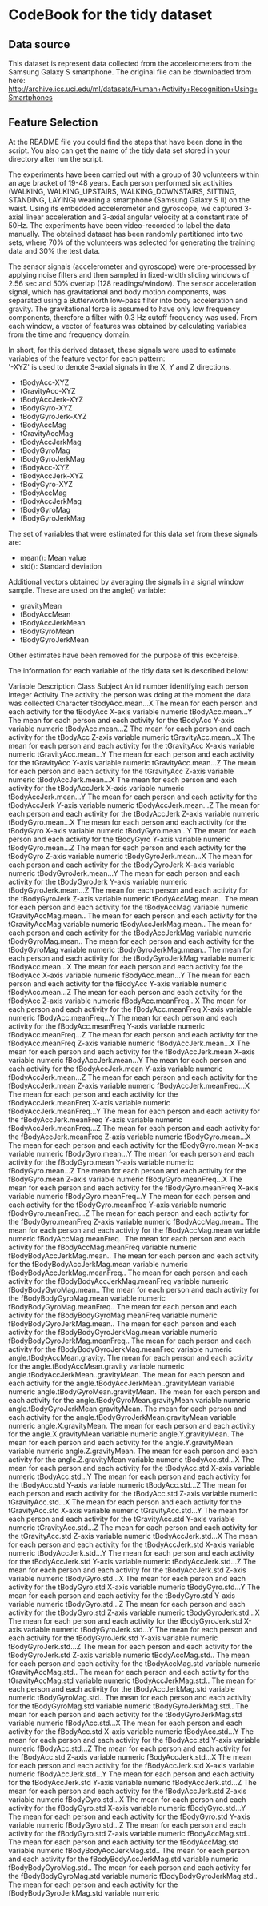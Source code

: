 CodeBook for the tidy dataset
=============================

Data source
-----------
This dataset is represent data collected from the accelerometers from the Samsung Galaxy S smartphone. The original file can be downloaded from here: http://archive.ics.uci.edu/ml/datasets/Human+Activity+Recognition+Using+Smartphones

Feature Selection 
-----------------
At the README file you could find the steps that have been done in the script. You also can get the name of the tidy data set stored in your directory after run the script.

The experiments have been carried out with a group of 30 volunteers within an age bracket of 19-48 years. Each person performed six activities (WALKING, WALKING_UPSTAIRS, WALKING_DOWNSTAIRS, SITTING, STANDING, LAYING) wearing a smartphone (Samsung Galaxy S II) on the waist. Using its embedded accelerometer and gyroscope, we captured 3-axial linear acceleration and 3-axial angular velocity at a constant rate of 50Hz. The experiments have been video-recorded to label the data manually. The obtained dataset has been randomly partitioned into two sets, where 70% of the volunteers was selected for generating the training data and 30% the test data. 

The sensor signals (accelerometer and gyroscope) were pre-processed by applying noise filters and then sampled in fixed-width sliding windows of 2.56 sec and 50% overlap (128 readings/window). The sensor acceleration signal, which has gravitational and body motion components, was separated using a Butterworth low-pass filter into body acceleration and gravity. The gravitational force is assumed to have only low frequency components, therefore a filter with 0.3 Hz cutoff frequency was used. From each window, a vector of features was obtained by calculating variables from the time and frequency domain. 

In short, for this derived dataset, these signals were used to estimate variables of the feature vector for each pattern:  
'-XYZ' is used to denote 3-axial signals in the X, Y and Z directions.

* tBodyAcc-XYZ
* tGravityAcc-XYZ
* tBodyAccJerk-XYZ
* tBodyGyro-XYZ
* tBodyGyroJerk-XYZ
* tBodyAccMag
* tGravityAccMag
* tBodyAccJerkMag
* tBodyGyroMag
* tBodyGyroJerkMag
* fBodyAcc-XYZ
* fBodyAccJerk-XYZ
* fBodyGyro-XYZ
* fBodyAccMag
* fBodyAccJerkMag
* fBodyGyroMag
* fBodyGyroJerkMag

The set of variables that were estimated for this data set from these signals are: 

* mean(): Mean value
* std(): Standard deviation

Additional vectors obtained by averaging the signals in a signal window sample. These are used on the angle() variable:

* gravityMean
* tBodyAccMean
* tBodyAccJerkMean
* tBodyGyroMean
* tBodyGyroJerkMean

Other estimates have been removed for the purpose of this excercise.


The information for each variable of the tidy data set is described below:

Variable	Description	Class
Subject	An id number identifying each person	Integer
Activity	The activity the person was doing at the moment the data was collected	Character
tBodyAcc.mean...X	The mean for each person and each activity for the tBodyAcc X-axis variable	numeric
tBodyAcc.mean...Y	The mean for each person and each activity for the tBodyAcc Y-axis variable	numeric
tBodyAcc.mean...Z	The mean for each person and each activity for the tBodyAcc Z-axis variable	numeric
tGravityAcc.mean...X	The mean for each person and each activity for the tGravityAcc X-axis variable	numeric
tGravityAcc.mean...Y	The mean for each person and each activity for the tGravityAcc Y-axis variable	numeric
tGravityAcc.mean...Z	The mean for each person and each activity for the tGravityAcc Z-axis variable	numeric
tBodyAccJerk.mean...X	The mean for each person and each activity for the tBodyAccJerk X-axis variable	numeric
tBodyAccJerk.mean...Y	The mean for each person and each activity for the tBodyAccJerk Y-axis variable	numeric
tBodyAccJerk.mean...Z	The mean for each person and each activity for the tBodyAccJerk Z-axis variable	numeric
tBodyGyro.mean...X	The mean for each person and each activity for the tBodyGyro X-axis variable	numeric
tBodyGyro.mean...Y	The mean for each person and each activity for the tBodyGyro Y-axis variable	numeric
tBodyGyro.mean...Z	The mean for each person and each activity for the tBodyGyro Z-axis variable	numeric
tBodyGyroJerk.mean...X	The mean for each person and each activity for the tBodyGyroJerk X-axis variable	numeric
tBodyGyroJerk.mean...Y	The mean for each person and each activity for the tBodyGyroJerk Y-axis variable	numeric
tBodyGyroJerk.mean...Z	The mean for each person and each activity for the tBodyGyroJerk Z-axis variable	numeric
tBodyAccMag.mean..	The mean for each person and each activity for the tBodyAccMag variable	numeric
tGravityAccMag.mean..	The mean for each person and each activity for the tGravityAccMag variable	numeric
tBodyAccJerkMag.mean..	The mean for each person and each activity for the tBodyAccJerkMag variable	numeric
tBodyGyroMag.mean..	The mean for each person and each activity for the tBodyGyroMag variable	numeric
tBodyGyroJerkMag.mean..	The mean for each person and each activity for the tBodyGyroJerkMag variable	numeric
fBodyAcc.mean...X	The mean for each person and each activity for the fBodyAcc X-axis variable	numeric
fBodyAcc.mean...Y	The mean for each person and each activity for the fBodyAcc Y-axis variable	numeric
fBodyAcc.mean...Z	The mean for each person and each activity for the fBodyAcc Z-axis variable	numeric
fBodyAcc.meanFreq...X	The mean for each person and each activity for the fBodyAcc.meanFreq X-axis variable	numeric
fBodyAcc.meanFreq...Y	The mean for each person and each activity for the fBodyAcc.meanFreq Y-axis variable	numeric
fBodyAcc.meanFreq...Z	The mean for each person and each activity for the fBodyAcc.meanFreq Z-axis variable	numeric
fBodyAccJerk.mean...X	The mean for each person and each activity for the fBodyAccJerk.mean X-axis variable	numeric
fBodyAccJerk.mean...Y	The mean for each person and each activity for the fBodyAccJerk.mean Y-axis variable	numeric
fBodyAccJerk.mean...Z	The mean for each person and each activity for the fBodyAccJerk.mean Z-axis variable	numeric
fBodyAccJerk.meanFreq...X	The mean for each person and each activity for the fBodyAccJerk.meanFreq X-axis variable	numeric
fBodyAccJerk.meanFreq...Y	The mean for each person and each activity for the fBodyAccJerk.meanFreq Y-axis variable	numeric
fBodyAccJerk.meanFreq...Z	The mean for each person and each activity for the fBodyAccJerk.meanFreq Z-axis variable	numeric
fBodyGyro.mean...X	The mean for each person and each activity for the fBodyGyro.mean X-axis variable	numeric
fBodyGyro.mean...Y	The mean for each person and each activity for the fBodyGyro.mean Y-axis variable	numeric
fBodyGyro.mean...Z	The mean for each person and each activity for the fBodyGyro.mean Z-axis variable	numeric
fBodyGyro.meanFreq...X	The mean for each person and each activity for the fBodyGyro.meanFreq X-axis variable	numeric
fBodyGyro.meanFreq...Y	The mean for each person and each activity for the fBodyGyro.meanFreq Y-axis variable	numeric
fBodyGyro.meanFreq...Z	The mean for each person and each activity for the fBodyGyro.meanFreq Z-axis variable	numeric
fBodyAccMag.mean..	The mean for each person and each activity for the fBodyAccMag.mean variable	numeric
fBodyAccMag.meanFreq..	The mean for each person and each activity for the fBodyAccMag.meanFreq variable	numeric
fBodyBodyAccJerkMag.mean..	The mean for each person and each activity for the fBodyBodyAccJerkMag.mean variable	numeric
fBodyBodyAccJerkMag.meanFreq..	The mean for each person and each activity for the fBodyBodyAccJerkMag.meanFreq variable	numeric
fBodyBodyGyroMag.mean..	The mean for each person and each activity for the fBodyBodyGyroMag.mean variable	numeric
fBodyBodyGyroMag.meanFreq..	The mean for each person and each activity for the fBodyBodyGyroMag.meanFreq variable	numeric
fBodyBodyGyroJerkMag.mean..	The mean for each person and each activity for the fBodyBodyGyroJerkMag.mean variable	numeric
fBodyBodyGyroJerkMag.meanFreq..	The mean for each person and each activity for the fBodyBodyGyroJerkMag.meanFreq variable	numeric
angle.tBodyAccMean.gravity.	The mean for each person and each activity for the angle.tBodyAccMean.gravity variable	numeric
angle.tBodyAccJerkMean..gravityMean.	The mean for each person and each activity for the angle.tBodyAccJerkMean..gravityMean variable	numeric
angle.tBodyGyroMean.gravityMean.	The mean for each person and each activity for the angle.tBodyGyroMean.gravityMean variable	numeric
angle.tBodyGyroJerkMean.gravityMean.	The mean for each person and each activity for the angle.tBodyGyroJerkMean.gravityMean variable	numeric
angle.X.gravityMean.	The mean for each person and each activity for the angle.X.gravityMean variable	numeric
angle.Y.gravityMean.	The mean for each person and each activity for the angle.Y.gravityMean variable	numeric
angle.Z.gravityMean.	The mean for each person and each activity for the angle.Z.gravityMean variable	numeric
tBodyAcc.std...X	The mean for each person and each activity for the tBodyAcc.std X-axis variable	numeric
tBodyAcc.std...Y	The mean for each person and each activity for the tBodyAcc.std Y-axis variable	numeric
tBodyAcc.std...Z	The mean for each person and each activity for the tBodyAcc.std Z-axis variable	numeric
tGravityAcc.std...X	The mean for each person and each activity for the tGravityAcc.std X-axis variable	numeric
tGravityAcc.std...Y	The mean for each person and each activity for the tGravityAcc.std Y-axis variable	numeric
tGravityAcc.std...Z	The mean for each person and each activity for the tGravityAcc.std Z-axis variable	numeric
tBodyAccJerk.std...X	The mean for each person and each activity for the tBodyAccJerk.std X-axis variable	numeric
tBodyAccJerk.std...Y	The mean for each person and each activity for the tBodyAccJerk.std Y-axis variable	numeric
tBodyAccJerk.std...Z	The mean for each person and each activity for the tBodyAccJerk.std Z-axis variable	numeric
tBodyGyro.std...X	The mean for each person and each activity for the tBodyGyro.std X-axis variable	numeric
tBodyGyro.std...Y	The mean for each person and each activity for the tBodyGyro.std Y-axis variable	numeric
tBodyGyro.std...Z	The mean for each person and each activity for the tBodyGyro.std Z-axis variable	numeric
tBodyGyroJerk.std...X	The mean for each person and each activity for the tBodyGyroJerk.std X-axis variable	numeric
tBodyGyroJerk.std...Y	The mean for each person and each activity for the tBodyGyroJerk.std Y-axis variable	numeric
tBodyGyroJerk.std...Z	The mean for each person and each activity for the tBodyGyroJerk.std Z-axis variable	numeric
tBodyAccMag.std..	The mean for each person and each activity for the tBodyAccMag.std variable	numeric
tGravityAccMag.std..	The mean for each person and each activity for the tGravityAccMag.std variable	numeric
tBodyAccJerkMag.std..	The mean for each person and each activity for the tBodyAccJerkMag.std variable	numeric
tBodyGyroMag.std..	The mean for each person and each activity for the tBodyGyroMag.std variable	numeric
tBodyGyroJerkMag.std..	The mean for each person and each activity for the tBodyGyroJerkMag.std variable	numeric
fBodyAcc.std...X	The mean for each person and each activity for the fBodyAcc.std X-axis variable	numeric
fBodyAcc.std...Y	The mean for each person and each activity for the fBodyAcc.std Y-axis variable	numeric
fBodyAcc.std...Z	The mean for each person and each activity for the fBodyAcc.std Z-axis variable	numeric
fBodyAccJerk.std...X	The mean for each person and each activity for the fBodyAccJerk.std X-axis variable	numeric
fBodyAccJerk.std...Y	The mean for each person and each activity for the fBodyAccJerk.std Y-axis variable	numeric
fBodyAccJerk.std...Z	The mean for each person and each activity for the fBodyAccJerk.std Z-axis variable	numeric
fBodyGyro.std...X	The mean for each person and each activity for the fBodyGyro.std X-axis variable	numeric
fBodyGyro.std...Y	The mean for each person and each activity for the fBodyGyro.std Y-axis variable	numeric
fBodyGyro.std...Z	The mean for each person and each activity for the fBodyGyro.std Z-axis variable	numeric
fBodyAccMag.std..	The mean for each person and each activity for the fBodyAccMag.std variable	numeric
fBodyBodyAccJerkMag.std..	The mean for each person and each activity for the fBodyBodyAccJerkMag.std variable	numeric
fBodyBodyGyroMag.std..	The mean for each person and each activity for the fBodyBodyGyroMag.std variable	numeric
fBodyBodyGyroJerkMag.std..	The mean for each person and each activity for the fBodyBodyGyroJerkMag.std variable	numeric



